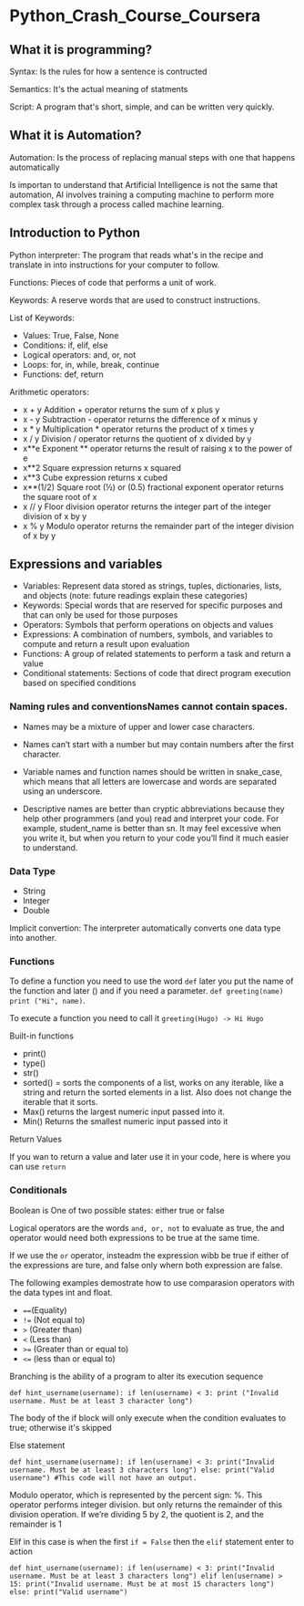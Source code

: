 # Python_Crash_Course_Coursera

## What it is programming?

Syntax: Is the rules for how a sentence is contructed

Semantics: It's the actual meaning of statments

Script: A program that's short, simple, and can be written very quickly.

## What it is Automation?

Automation: Is the process of replacing manual steps with one that happens automatically

Is importan to understand that Artificial Intelligence is not the same that automation, AI involves training a computing machine to perform more complex task through a process called machine learning.

## Introduction to Python

Python interpreter: The program that reads what's in the recipe and translate in into instructions for your computer to follow.

Functions: Pieces of code that performs a unit of work.
 
Keywords: A reserve words that are used to construct instructions.

List of Keywords:
- Values: True, False, None
- Conditions: if, elif, else
- Logical operators: and, or, not
- Loops: for, in, while, break, continue
- Functions: def, return

Arithmetic operators: 

- x + y            Addition + operator returns the sum of x plus y
- x - y             Subtraction - operator returns the difference of x minus y
- x * y            Multiplication * operator returns the product of x times y
- x / y             Division / operator returns the quotient of x divided by y
- x**e            Exponent ** operator returns the result of raising x to the power of e 
- x**2            Square expression returns x squared
- x**3            Cube expression returns x cubed
- x**(1/2)    Square root (½) or (0.5) fractional exponent operator returns the square root of x
- x // y           Floor division operator returns the integer part of the integer division of x by y
- x % y          Modulo operator returns the remainder part of the integer division of x by y

## Expressions and variables

- Variables: Represent data stored as strings, tuples, dictionaries, lists, and objects (note: future readings explain these categories)
- Keywords: Special words that are reserved for specific purposes and that can only be used for those purposes
- Operators: Symbols that perform operations on objects and values
- Expressions: A combination of numbers, symbols, and variables to compute and return a result upon evaluation
- Functions: A group of related statements to perform a task and return a value
- Conditional statements: Sections of code that direct program execution based on specified conditions

### Naming rules and conventionsNames cannot contain spaces.

- Names may be a mixture of upper and lower case characters.

- Names can’t start with a number but may contain numbers after the first character.

- Variable names and function names should be written in snake_case, which means that all letters are lowercase and words are separated using an underscore. 

- Descriptive names are better than cryptic abbreviations because they help other programmers (and you) read and interpret your code. For example, student_name is better than sn. It may feel excessive when you write it, but when you return to your code you’ll find it much easier to understand.

### Data Type

- String
- Integer
- Double

Implicit convertion: The interpreter automatically converts one data type into another.

### Functions

To define a function you need to use the word `def` later you put the name of the function and later () and if you need a parameter.
`def greeting(name)
print ("Hi", name)`.

To execute a function you need to call it 
`greeting(Hugo) -> Hi Hugo`

Built-in functions
- print()
- type()
- str()
- sorted() = sorts the components of a list, works on any iterable, like a string and return the sorted elements in a list. Also does not change the iterable that it sorts.
- Max() returns the largest numeric input passed into it.
- Min() Returns the smallest numeric input passed into it

Return Values

If you wan to return a value and later use it in your code, here is where you can use `return`
 
 ### Conditionals

Boolean is One of two possible states: either true or false

Logical operators are the words `and, or, not` to evaluate as true, the and operator would need both expressions to be true at the same time.

If we use the `or` operator, insteadm the expression wibb be true if either of the expressions are ture, and false only whern both expression are false.

The following examples demostrate how to use comparasion operators with the data types int and float.

- `==`(Equality)
- `!=` (Not equal to)
- `>` (Greater than)
- `<` (Less than)
- `>=` (Greater than or equal to)
- `<=` (less than or equal to)

Branching is the ability of a program to alter its execution sequence

`def hint_username(username):
    if len(username) < 3:
        print ("Invalid username. Must be at least 3 character long")`

The body of the if block will only execute when the condition evaluates to true; otherwise it's skipped

Else statement

`def hint_username(username):
    if len(username) < 3:
        print("Invalid username. Must be at least 3 characters long")
    else:
        print("Valid username")
#This code will not have an output. `

Modulo operator, which is represented by the percent sign: %. This operator performs integer division. but only returns the remainder of this division operation. If we’re dividing 5 by 2, the quotient is 2, and the remainder is 1

Elif in this case is when the first `if = False` then the `elif` statement enter to action

`def hint_username(username):
    if len(username) < 3:
        print("Invalid username. Must be at least 3 characters long")
    elif len(username) > 15:
        print("Invalid username. Must be at most 15 characters long")
    else:
        print("Valid username")`
        